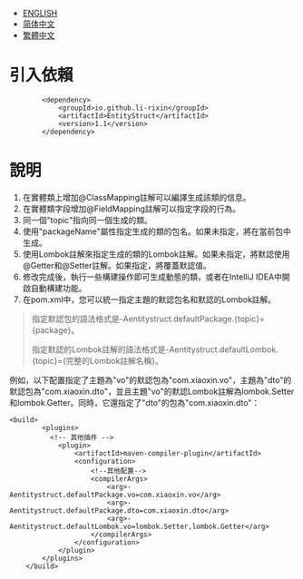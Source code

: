 - [ENGLISH](readme/README.en_US.md)
- [简体中文](readme/README.zh_CN.md)
- [繁體中文](readme/README.zh_TW.md)
# 引入依賴
```
        <dependency>
            <groupId>io.github.li-rixin</groupId>
            <artifactId>EntityStruct</artifactId>
            <version>1.1</version>
        </dependency>
```

# 說明
1. 在實體類上增加@ClassMapping註解可以編譯生成該類的信息。
2. 在實體類字段增加@FieldMapping註解可以指定字段的行為。
3. 同一個"topic"指向同一個生成的類。
4. 使用"packageName"屬性指定生成的類的包名。如果未指定，將在當前包中生成。
5. 使用Lombok註解來指定生成的類的Lombok註解。如果未指定，將默認使用@Getter和@Setter註解。如果指定，將覆蓋默認值。
6. 修改完成後，執行一些構建操作即可生成動態的類，或者在IntelliJ IDEA中開啟自動構建功能。
7. 在pom.xml中，您可以統一指定主題的默認包名和默認的Lombok註解。

> 指定默認包的語法格式是-Aentitystruct.defaultPackage.{topic}={package}。
>
> 指定默認的Lombok註解的語法格式是-Aentitystruct.defaultLombok.{topic}={完整的Lombok註解名稱}。

例如，以下配置指定了主題為"vo"的默認包為"com.xiaoxin.vo"，主題為"dto"的默認包為"com.xiaoxin.dto"，並且主題"vo"的默認Lombok註解為lombok.Setter和lombok.Getter。同時，它還指定了"dto"的包為"com.xiaoxin.dto"：

```
<build>
        <plugins>
          <!-- 其他插件 -->
            <plugin>
                <artifactId>maven-compiler-plugin</artifactId>
                <configuration>
                    <!--其他配置-->
                    <compilerArgs>
                        <arg>-Aentitystruct.defaultPackage.vo=com.xiaoxin.vo</arg>
                        <arg>-Aentitystruct.defaultPackage.dto=com.xiaoxin.dto</arg>
                        <arg>-Aentitystruct.defaultLombok.vo=lombok.Setter,lombok.Getter</arg>
                    </compilerArgs>
                </configuration>
            </plugin>
        </plugins>
    </build>
```
